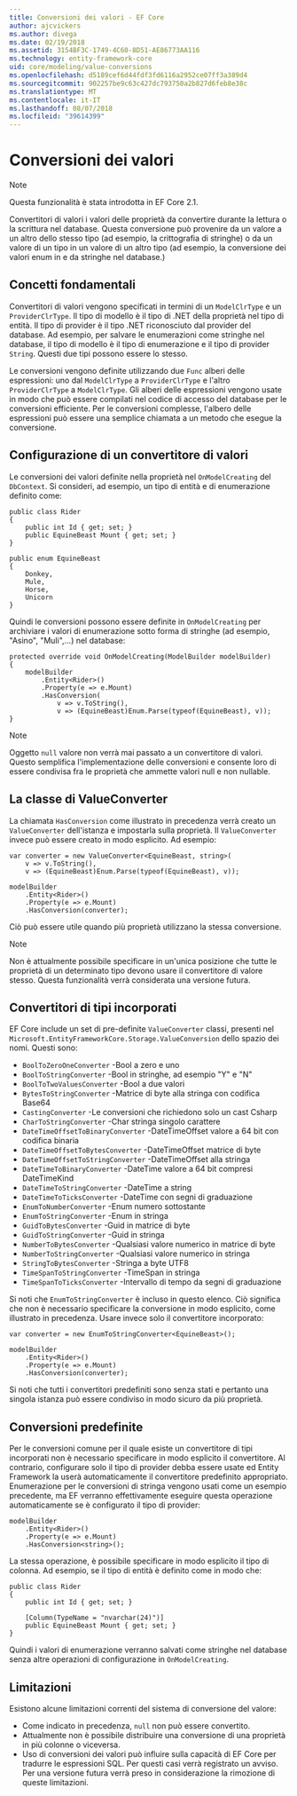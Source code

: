 ```yaml
---
title: Conversioni dei valori - EF Core
author: ajcvickers
ms.author: divega
ms.date: 02/19/2018
ms.assetid: 3154BF3C-1749-4C60-8D51-AE86773AA116
ms.technology: entity-framework-core
uid: core/modeling/value-conversions
ms.openlocfilehash: d5189cef6d44fdf3fd6116a2952ce07ff3a389d4
ms.sourcegitcommit: 902257be9c63c427dc793750a2b827d6feb8e38c
ms.translationtype: MT
ms.contentlocale: it-IT
ms.lasthandoff: 08/07/2018
ms.locfileid: "39614399"
---
```

# <a name="value-conversions"></a>Conversioni dei valori

> [!NOTE]  
> Questa funzionalità è stata introdotta in EF Core 2.1.

Convertitori di valori i valori delle proprietà da convertire durante la lettura o la scrittura nel database. Questa conversione può provenire da un valore a un altro dello stesso tipo (ad esempio, la crittografia di stringhe) o da un valore di un tipo in un valore di un altro tipo (ad esempio, la conversione dei valori enum in e da stringhe nel database.)

## <a name="fundamentals"></a>Concetti fondamentali

Convertitori di valori vengono specificati in termini di un `ModelClrType` e un `ProviderClrType`. Il tipo di modello è il tipo di .NET della proprietà nel tipo di entità. Il tipo di provider è il tipo .NET riconosciuto dal provider del database. Ad esempio, per salvare le enumerazioni come stringhe nel database, il tipo di modello è il tipo di enumerazione e il tipo di provider `String`. Questi due tipi possono essere lo stesso.

Le conversioni vengono definite utilizzando due `Func` alberi delle espressioni: uno dal `ModelClrType` a `ProviderClrType` e l'altro `ProviderClrType` a `ModelClrType`. Gli alberi delle espressioni vengono usate in modo che può essere compilati nel codice di accesso del database per le conversioni efficiente. Per le conversioni complesse, l'albero delle espressioni può essere una semplice chiamata a un metodo che esegue la conversione.

## <a name="configuring-a-value-converter"></a>Configurazione di un convertitore di valori

Le conversioni dei valori definite nella proprietà nel `OnModelCreating` del `DbContext`. Si consideri, ad esempio, un tipo di entità e di enumerazione definito come:
```Csharp
public class Rider
{
    public int Id { get; set; }
    public EquineBeast Mount { get; set; }
}

public enum EquineBeast
{
    Donkey,
    Mule,
    Horse,
    Unicorn
}
```
Quindi le conversioni possono essere definite in `OnModelCreating` per archiviare i valori di enumerazione sotto forma di stringhe (ad esempio, "Asino", "Muli",...) nel database:
```Csharp
protected override void OnModelCreating(ModelBuilder modelBuilder)
{
    modelBuilder
        .Entity<Rider>()
        .Property(e => e.Mount)
        .HasConversion(
            v => v.ToString(),
            v => (EquineBeast)Enum.Parse(typeof(EquineBeast), v));
}
```
> [!NOTE]  
> Oggetto `null` valore non verrà mai passato a un convertitore di valori. Questo semplifica l'implementazione delle conversioni e consente loro di essere condivisa fra le proprietà che ammette valori null e non nullable.

## <a name="the-valueconverter-class"></a>La classe di ValueConverter

La chiamata `HasConversion` come illustrato in precedenza verrà creato un `ValueConverter` dell'istanza e impostarla sulla proprietà. Il `ValueConverter` invece può essere creato in modo esplicito. Ad esempio:
```Csharp
var converter = new ValueConverter<EquineBeast, string>(
    v => v.ToString(),
    v => (EquineBeast)Enum.Parse(typeof(EquineBeast), v));

modelBuilder
    .Entity<Rider>()
    .Property(e => e.Mount)
    .HasConversion(converter);
```
Ciò può essere utile quando più proprietà utilizzano la stessa conversione.

> [!NOTE]  
> Non è attualmente possibile specificare in un'unica posizione che tutte le proprietà di un determinato tipo devono usare il convertitore di valore stesso. Questa funzionalità verrà considerata una versione futura.

## <a name="built-in-converters"></a>Convertitori di tipi incorporati

EF Core include un set di pre-definite `ValueConverter` classi, presenti nel `Microsoft.EntityFrameworkCore.Storage.ValueConversion` dello spazio dei nomi. Questi sono:
* `BoolToZeroOneConverter` -Bool a zero e uno
* `BoolToStringConverter` -Bool in stringhe, ad esempio "Y" e "N"
* `BoolToTwoValuesConverter` -Bool a due valori
* `BytesToStringConverter` -Matrice di byte alla stringa con codifica Base64
* `CastingConverter` -Le conversioni che richiedono solo un cast Csharp
* `CharToStringConverter` -Char stringa singolo carattere
* `DateTimeOffsetToBinaryConverter` -DateTimeOffset valore a 64 bit con codifica binaria
* `DateTimeOffsetToBytesConverter` -DateTimeOffset matrice di byte
* `DateTimeOffsetToStringConverter` -DateTimeOffset alla stringa
* `DateTimeToBinaryConverter` -DateTime valore a 64 bit compresi DateTimeKind
* `DateTimeToStringConverter` -DateTime a string
* `DateTimeToTicksConverter` -DateTime con segni di graduazione
* `EnumToNumberConverter` -Enum numero sottostante
* `EnumToStringConverter` -Enum in stringa
* `GuidToBytesConverter` -Guid in matrice di byte
* `GuidToStringConverter` -Guid in stringa
* `NumberToBytesConverter` -Qualsiasi valore numerico in matrice di byte
* `NumberToStringConverter` -Qualsiasi valore numerico in stringa
* `StringToBytesConverter` -Stringa a byte UTF8
* `TimeSpanToStringConverter` -TimeSpan in stringa
* `TimeSpanToTicksConverter` -Intervallo di tempo da segni di graduazione

Si noti che `EnumToStringConverter` è incluso in questo elenco. Ciò significa che non è necessario specificare la conversione in modo esplicito, come illustrato in precedenza. Usare invece solo il convertitore incorporato:
```Csharp
var converter = new EnumToStringConverter<EquineBeast>();

modelBuilder
    .Entity<Rider>()
    .Property(e => e.Mount)
    .HasConversion(converter);
```
Si noti che tutti i convertitori predefiniti sono senza stati e pertanto una singola istanza può essere condiviso in modo sicuro da più proprietà.

## <a name="pre-defined-conversions"></a>Conversioni predefinite

Per le conversioni comune per il quale esiste un convertitore di tipi incorporati non è necessario specificare in modo esplicito il convertitore. Al contrario, configurare solo il tipo di provider debba essere usate ed Entity Framework la userà automaticamente il convertitore predefinito appropriato. Enumerazione per le conversioni di stringa vengono usati come un esempio precedente, ma EF verranno effettivamente eseguire questa operazione automaticamente se è configurato il tipo di provider:
```Csharp
modelBuilder
    .Entity<Rider>()
    .Property(e => e.Mount)
    .HasConversion<string>();
```
La stessa operazione, è possibile specificare in modo esplicito il tipo di colonna. Ad esempio, se il tipo di entità è definito come in modo che:
```Csharp
public class Rider
{
    public int Id { get; set; }

    [Column(TypeName = "nvarchar(24)")]
    public EquineBeast Mount { get; set; }
}
```
Quindi i valori di enumerazione verranno salvati come stringhe nel database senza altre operazioni di configurazione in `OnModelCreating`.

## <a name="limitations"></a>Limitazioni

Esistono alcune limitazioni correnti del sistema di conversione del valore:
* Come indicato in precedenza, `null` non può essere convertito.
* Attualmente non è possibile distribuire una conversione di una proprietà in più colonne o viceversa.
* Uso di conversioni dei valori può influire sulla capacità di EF Core per tradurre le espressioni SQL. Per questi casi verrà registrato un avviso.
Per una versione futura verrà preso in considerazione la rimozione di queste limitazioni.
